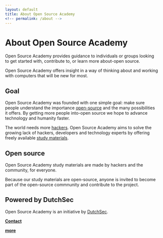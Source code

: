 ```yaml
---
layout: default
title: About Open Source Academy
<!-- permalink: /about -->
---
```

# About Open Source Academy
Open Source Academy provides guidance to individuals or groups looking to get started with, contribute to, or learn more about-open source.

Open Source Academy offers insight in a way of thinking about and working with computers that will be new for most.

## Goal
Open Source Academy was founded with one simple goal: make sure people understand the importance [open-source](/about/open-source) and the many possibilities it offers. By getting more people into-open source we hope to advance technology and humanity faster. 

The world needs more [hackers](/about/hacking). Open Source Academy aims to solve the growing lack of hackers, developers and technology experts by offering freely available [study materials](/study).

## Open source
Open Source Academy study materials are made by hackers and the community, for everyone.

Because our study materials are open-source, anyone is invited to become part of the open-source commnunity and contribute to the project.  

## Powered by DutchSec
Open Source Academy is an initiative by [DutchSec](https://dutchsec.com).

**[Contact](/contact)**

**[more](/about/articles)**  
